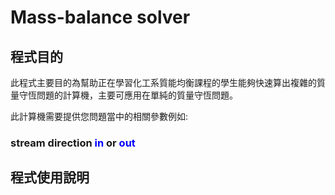 # Mass-balance solver

## **程式目的**
此程式主要目的為幫助正在學習化工系質能均衡課程的學生能夠快速算出複雜的質量守恆問題的計算機，主要可應用在單純的質量守恆問題。

此計算機需要提供您問題當中的相關參數例如:
### stream direction <font color=#0000FF>in</font> or <font color=#0000FF>out</font>

## 程式使用說明
